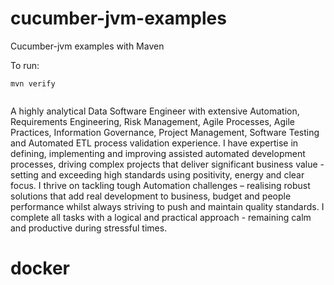 cucumber-jvm-examples
=====================

Cucumber-jvm examples with Maven

To run:

```
mvn verify


```

A highly analytical Data Software Engineer with extensive Automation, Requirements Engineering, Risk Management, Agile Processes, Agile Practices, Information Governance, Project Management, Software Testing and Automated ETL process validation experience. I have expertise in defining, implementing and improving assisted automated development processes, driving complex projects that deliver significant business value - setting and exceeding high standards using positivity, energy and clear focus. I thrive on tackling tough Automation challenges – realising robust solutions that add real development to business, budget and people performance whilst always striving to push and maintain quality standards. I complete all tasks with a logical and practical approach - remaining calm and productive during stressful times.
# docker
